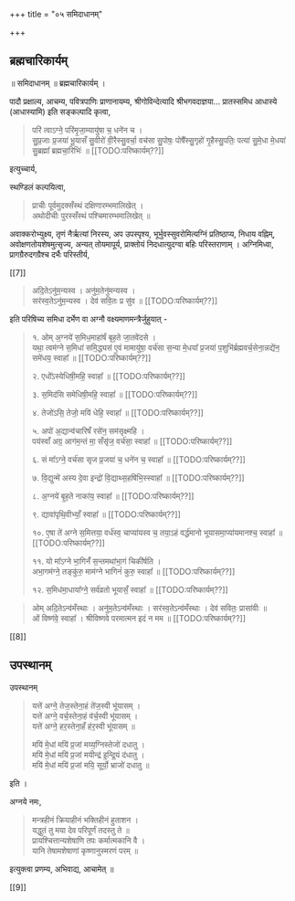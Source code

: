 +++
title = "०५ समिदाधानम्"

+++

## ब्रह्मचारिकार्यम् 

॥ समिदाधानम् ॥ ब्रह्मचारिकार्यम् ।

पादौ प्रक्षाल्य, आचम्य, पवित्रपाणिः प्राणानायम्य, श्रीगोविन्देत्यादि श्रीभगवदाज्ञया... प्रातस्समिध आधास्ये (आधास्यामि) इति सङ्कल्पादि कृत्वा,

> परि॑ त्वाऽग्ने॒ परि॑मृ॒जा॒म्यायु॑षा च॒ धने॑न च ।  
सु॒प्र॒जाः प्र॒जया॑ भू॒यासँ सु॒वीरो॑ वी॒रैस्सु॒वर्चा॒ वच॑सा सु॒पोषः॒ पोषै᳚स्सु॒गृहो॑ गृ॒हैस्सु॒पतिः॒ पत्या॑ सु॒मे॒धा मे॒धया॑ सु॒ब्रह्मा᳚ ब्रह्मचा॒रिभिः॑ ॥ [[TODO:परिष्कार्यम्??]]

इत्युच्चार्य,

स्थण्डिलं कल्पयित्वा, 

> प्राचीः पूर्वमुदक्सँस्थं दक्षिणारम्भमालिखेत् ।  
अथोदीचीः पुरस्सँस्थं पश्चिमारम्भमालिखेत् ॥ 

अवाक्करोभ्युक्ष्य, तृणं नैर्ऋत्यां निरस्य, अप उपस्पृश्य, भूर्भुवस्सुवरोमित्यग्निं प्रतिष्ठाप्य, निधाय वह्निम्, अवोक्षणतोयशेषमुत्सृज्य, अन्यत् तोयमापूर्य, प्राक्तोयं निदधात्युदग्वा बहिः परिस्तराणाम् । अग्निमिध्वा, प्रागग्रैरुदगग्रैश्च दर्भैः परिस्तीर्य,

[[7]]

> अदि॒तेऽनु॑म॒न्यस्व । अनु॑म॒तेनु॑मन्यस्व ।  
सर॑स्व॒तेऽनु॑म॒न्यस्व । देव॑ सवि॒तः प्र सु॑व ॥ [[TODO:परिष्कार्यम्??]]

इति परिषिच्य समिधा दर्भेण वा अग्नौ वक्ष्यमाणमन्त्रैर्जुहुयात् -

> १. ओम् अ॒ग्नये॑ स॒मिध॒माहा॑र्षं बृह॒ते जा॒तवे॑दसे ।  
यथा॒ त्वम॑ग्ने स॒मिधा॑ समि॒द्ध्यस॑ ए॒वं मामायु॑षा॒ वर्च॑सा स॒न्या मे॒धया᳚ प्र॒जया॑ प॒शुभि॑र्ब्रह्मवर्च॒सेना॒न्नद्ये॑न॒ समे॑धय॒ स्वाहा᳚ ॥ [[TODO:परिष्कार्यम्??]]
>
> २. एधो᳚ऽस्येधिषी॒महि॒ स्वाहा᳚ ॥ [[TODO:परिष्कार्यम्??]]
>
> ३. स॒मिद॑सि समेधिषी॒महि॒ स्वाहा᳚ ॥ [[TODO:परिष्कार्यम्??]]
>
> ४. तेजो॑ऽसि॒ तेजो॒ मयि॑ धेहि॒ स्वाहा᳚ ॥ [[TODO:परिष्कार्यम्??]]
>
> ५. अपो॑ अ॒द्यान्व॑चारिषँ रसे॑न॒ सम॑सृक्ष्महि ।  
पय॑स्वाँ अग्र॒ आग॑म॒न्तं मा॒ सँसृ॑ज॒ वर्च॑सा॒ स्वाहा᳚ ॥ [[TODO:परिष्कार्यम्??]]
>
> ६. सं मा᳚ऽग्ने॒ वर्च॑सा सृज प्र॒जया॑ च॒ धने॑न च॒ स्वाहा᳚ ॥ [[TODO:परिष्कार्यम्??]]
>
> ७. वि॒द्युन्मे॑ अस्य दे॒वा इन्द्रो॑ वि॒द्याथ्स॒हषि॑भि॒स्स्वाहा᳚ ॥ [[TODO:परिष्कार्यम्??]]
>
> ८. अ॒ग्नये॑ बृ॒ह॒ते नाका॑य॒ स्वाहा᳚ ॥ [[TODO:परिष्कार्यम्??]]
>
> ९. द्यावा॑पृथि॒वीभ्याँ॒ स्वाहा᳚ ॥ [[TODO:परिष्कार्यम्??]]
>
> १०. ए॒षा ते॑ अग्ने स॒मित्तया॒ वर्ध॑स्व॒ चाप्या॑यस्व च॒ तया॒ऽहं वर्द्ध॑मानो भूयासमा॒प्या॑यमानश्च॒ स्वाहा᳚ ॥ [[TODO:परिष्कार्यम्??]]
>
> ११. यो मा᳚ऽग्ने भा॒गिनँ॑ स॒न्तमथा॑भा॒गं चिकी॑र्षति ।  
अभा॒गम॑ग्ने॒ तङ्कु॑रु॒ माम॑ग्ने भागिनं॑ कुरु॒ स्वाहा᳚ ॥ [[TODO:परिष्कार्यम्??]] 
>
> १२. स॒मिध॑मा॒धाया᳚ग्ने॒ सर्व॑व्रतो भूयासँ॒ स्वाहा᳚ ॥ [[TODO:परिष्कार्यम्??]]

> ओम् अदि॒तेऽन्व॑मँस्थाः । अनु॑म॒तेऽन्व॑मँस्थाः । सर॑स्व॒तेऽन्व॑मँस्थाः । देव॑ सवितः॒ प्रासा॑वीः ॥  
ओं विष्ण॑वे॒ स्वाहा᳚ । श्रीविष्णवे परमात्मन इदं न मम ॥ [[TODO:परिष्कार्यम्??]]

[[8]]
 
## उपस्थानम् 

उपस्थानम् 

> यत्ते॑ अग्ने॒ तेज॒स्तेना॒हं ते॑ज॒स्वी भू॑यासम् ।  
यत्ते॑ अग्ने॒ वर्च॒स्तेना॒हं व॑र्च॒स्वी भू॑यासम् ।  
यत्ते॑ अग्ने॒ हर॒स्तेना॒हँ ह॑र॒स्वी भू॑यासम् ॥
>
> मयि॑ मे॒धां मयि॑ प्र॒जां मय्य॒ग्निस्तेजो॑ दधातु ।  
मयि॑ मे॒धां मयि॑ प्र॒जां मयीन्द्र॑ इ॒न्द्रि॒यं द॑धातु ।  
मयि॑ मे॒धां मयि॑ प्र॒जां मयि॒ सूर्यो॒ भ्राजो॑ दधातु ॥

इति ।

अग्नये नमः, 

> मन्त्रहीनं क्रियाहीनं भक्तिहीनं हुताशन ।  
यद्धुतं तु मया देव परिपूर्णं तदस्तु ते ॥  
प्रायश्चित्तान्यशेषाणि तपः कर्मात्मकानि वै ।  
यानि तेषामशेषाणां कृष्णानुस्मरणं परम् ॥

इत्युक्त्वा प्रणम्य, अभिवाद्य, आचामेत् ॥

[[9]]
